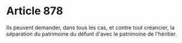 # Article 878

Ils peuvent demander, dans tous les cas, et contre tout créancier, la séparation du patrimoine du défunt d'avec le patrimoine de l'héritier.